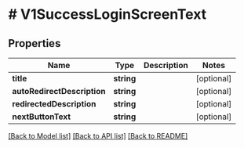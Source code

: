 # # V1SuccessLoginScreenText

## Properties

Name | Type | Description | Notes
------------ | ------------- | ------------- | -------------
**title** | **string** |  | [optional]
**autoRedirectDescription** | **string** |  | [optional]
**redirectedDescription** | **string** |  | [optional]
**nextButtonText** | **string** |  | [optional]

[[Back to Model list]](../../README.md#models) [[Back to API list]](../../README.md#endpoints) [[Back to README]](../../README.md)
